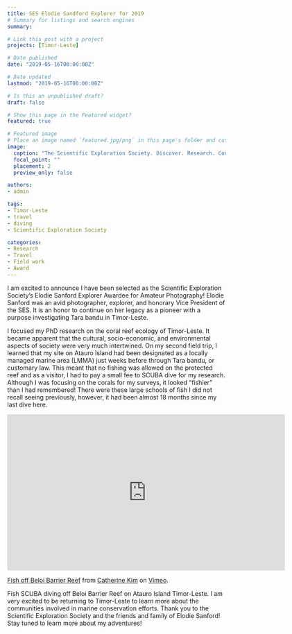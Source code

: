 ```yaml
---
title: SES Elodie Sandford Explorer for 2019
# Summary for listings and search engines
summary:

# Link this post with a project
projects: [Timor-Leste]

# Date published
date: "2019-05-16T00:00:00Z"

# Date updated
lastmod: "2019-05-16T00:00:00Z"

# Is this an unpublished draft?
draft: false

# Show this page in the Featured widget?
featured: true

# Featured image
# Place an image named `featured.jpg/png` in this page's folder and customize its options here.
image:
  caption: "The Scientific Exploration Society. Discover. Research. Conserve."
  focal_point: ""
  placement: 2
  preview_only: false

authors:
- admin

tags:
- Timor-Leste
- travel
- diving
- Scientific Exploration Society

categories:
- Research
- Travel
- Field work
- Award
---
```


<!-- Google tag (gtag.js) -->
<script async src="https://www.googletagmanager.com/gtag/js?id=G-TTD46JCLHQ"></script>
<script>
  window.dataLayer = window.dataLayer || [];
  function gtag(){dataLayer.push(arguments);}
  gtag('js', new Date());

  gtag('config', 'G-TTD46JCLHQ');
</script>

I am excited to announce I have been selected as the Scientific Exploration Society’s Elodie Sanford Explorer Awardee for Amateur Photography! Elodie Sanford was an avid photographer, explorer, and honorary Vice President of the SES. It is an honor to continue on her legacy as a pioneer with a purpose investigating Tara bandu in Timor-Leste.

I focused my PhD research on the coral reef ecology of Timor-Leste. It became apparent that the cultural, socio-economic, and environmental aspects of society were very much intertwined. On my second field trip, I learned that my site on Atauro Island had been designated as a locally managed marine area (LMMA) just weeks before through Tara bandu, or customary law. This meant that no fishing was allowed on the protected reef and as a visitor, I had to pay a small fee to SCUBA dive for my research. Although I was focusing on the corals for my surveys, it looked “fishier” than I had remembered! There were these large schools of fish I did not recall seeing previously, however, it had been almost 18 months since my last dive here.

<iframe src="https://player.vimeo.com/video/336641752?h=73d8068a01" width="640" height="360" frameborder="0" allow="autoplay; fullscreen; picture-in-picture" allowfullscreen></iframe>
<p><a href="https://vimeo.com/336641752">Fish off Beloi Barrier Reef</a> from <a href="https://vimeo.com/user49403975">Catherine Kim</a> on <a href="https://vimeo.com">Vimeo</a>.</p>

Fish SCUBA diving off Beloi Barrier Reef on Atauro Island Timor-Leste. I am very excited to be returning to Timor-Leste to learn more about the communities involved in marine conservation efforts. Thank you to the Scientific Exploration Society and the friends and family of Elodie Sanford! Stay tuned to learn more about my adventures!

